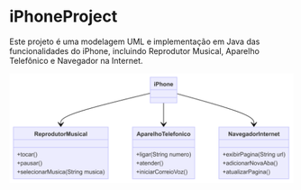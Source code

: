 # iPhoneProject

Este projeto é uma modelagem UML e implementação em Java das funcionalidades do iPhone, incluindo Reprodutor Musical, Aparelho Telefônico e Navegador na Internet.

![Diagrama UML](assets/uml_diagram.png)
